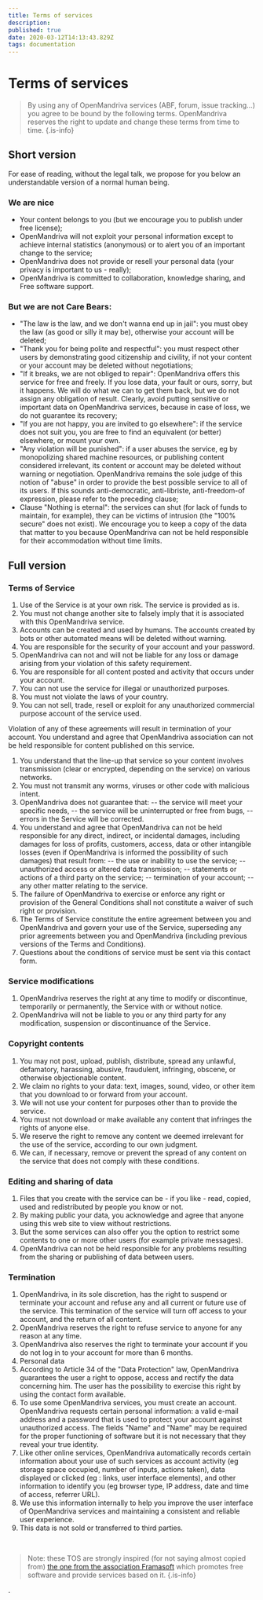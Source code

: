 ```yaml
---
title: Terms of services
description: 
published: true
date: 2020-03-12T14:13:43.829Z
tags: documentation
---
```


# Terms of services

> By using any of OpenMandriva services (ABF, forum, issue tracking…) you agree to be bound by the following terms.
> OpenMandriva reserves the right to update and change these terms from time to time.
{.is-info}


## Short version

For ease of reading, without the legal talk, we propose for you below an understandable version of a normal human being.


### We are nice


- Your content belongs to you (but we encourage you to publish under free license);
- OpenMandriva will not exploit your personal information except to achieve internal statistics (anonymous) or to alert you of an important change to the service;
- OpenMandriva does not provide or resell your personal data (your privacy is important to us - really);
- OpenMandriva is committed to collaboration, knowledge sharing, and Free software support.


### But we are not Care Bears:

- "The law is the law, and we don't wanna end up in jail": you must obey the law (as good or silly it may be), otherwise your account will be deleted;
- "Thank you for being polite and respectful": you must respect other users by demonstrating good citizenship and civility, if not your content or your account may be deleted without negotiations;
- "If it breaks, we are not obliged to repair": OpenMandriva offers this service for free and freely. If you lose data, your fault or ours, sorry, but it happens. We will do what we can to get them back, but we do not assign any obligation of result. Clearly, avoid putting sensitive or important data on OpenMandriva services, because in case of loss, we do not guarantee its recovery;
- "If you are not happy, you are invited to go elsewhere": if the service does not suit you, you are free to find an equivalent (or better) elsewhere, or mount your own.
- "Any violation will be punished": if a user abuses the service, eg by monopolizing shared machine resources, or publishing content considered irrelevant, its content or account may be deleted without warning or negotiation. OpenMandriva remains the sole judge of this notion of "abuse" in order to provide the best possible service to all of its users. If this sounds anti-democratic, anti-libriste, anti-freedom-of expression, please refer to the preceding clause;
- Clause "Nothing is eternal": the services can shut (for lack of funds to maintain, for example), they can be victims of intrusion (the "100% secure" does not exist). We encourage you to keep a copy of the data that matter to you because OpenMandriva can not be held responsible for their accommodation without time limits.

## Full version

### Terms of Service

1. Use of the Service is at your own risk. The service is provided as is.
1. You must not change another site to falsely imply that it is associated with this OpenMandriva service.
1. Accounts can be created and used by humans. The accounts created by bots or other automated means will be deleted without warning.
1. You are responsible for the security of your account and your password.
1. OpenMandriva can not and will not be liable for any loss or damage arising from your violation of this safety requirement.
1. You are responsible for all content posted and activity that occurs under your account.
1. You can not use the service for illegal or unauthorized purposes.
1. You must not violate the laws of your country.
1. You can not sell, trade, resell or exploit for any unauthorized commercial purpose account of the service used.


Violation of any of these agreements will result in termination of your account.
You understand and agree that OpenMandriva association can not be held responsible for content published on this service.

1. You understand that the line-up that service so your content involves transmission (clear or encrypted, depending on the service) on various networks.
1. You must not transmit any worms, viruses or other code with malicious intent.
1. OpenMandriva does not guarantee that:
-- the service will meet your specific needs,
-- the service will be uninterrupted or free from bugs,
-- errors in the Service will be corrected.
1. You understand and agree that OpenMandriva can not be held responsible for any direct, indirect, or incidental damages, including damages for loss of profits, customers, access, data or other intangible losses (even if OpenMandriva is informed the possibility of such damages) that result from:
-- the use or inability to use the service;
-- unauthorized access or altered data transmission;
-- statements or actions of a third party on the service;
-- termination of your account;
-- any other matter relating to the service.
1. The failure of OpenMandriva to exercise or enforce any right or provision of the General Conditions shall not constitute a waiver of such right or provision.
1. The Terms of Service constitute the entire agreement between you and OpenMandriva and govern your use of the Service, superseding any prior agreements between you and OpenMandriva (including previous versions of the Terms and Conditions).
1. Questions about the conditions of service must be sent via this contact form.

### Service modifications

1. OpenMandriva reserves the right at any time to modify or discontinue, temporarily or permanently, the Service with or without notice.
1. OpenMandriva will not be liable to you or any third party for any modification, suspension or discontinuance of the Service.

### Copyright contents

1. You may not post, upload, publish, distribute, spread any unlawful, defamatory, harassing, abusive, fraudulent, infringing, obscene, or otherwise objectionable content.
1. We claim no rights to your data: text, images, sound, video, or other item that you download to or forward from your account.
1. We will not use your content for purposes other than to provide the service.
1. You must not download or make available any content that infringes the rights of anyone else.
1. We reserve the right to remove any content we deemed irrelevant for the use of the service, according to our own judgment.
1. We can, if necessary, remove or prevent the spread of any content on the service that does not comply with these conditions.

### Editing and sharing of data

1. Files that you create with the service can be - if you like - read, copied, used and redistributed by people you know or not.
1. By making public your data, you acknowledge and agree that anyone using this web site to view without restrictions.
1. But the some services can also offer you the option to restrict some contents to one or more other users (for example private messages).
1. OpenMandriva can not be held responsible for any problems resulting from the sharing or publishing of data between users.

### Termination

1. OpenMandriva, in its sole discretion, has the right to suspend or terminate your account and refuse any and all current or future use of the service. This termination of the service will turn off access to your account, and the return of all content.
1. OpenMandriva reserves the right to refuse service to anyone for any reason at any time.
1. OpenMandriva also reserves the right to terminate your account if you do not log in to your account for more than 6 months.
1. Personal data
1. According to Article 34 of the "Data Protection" law, OpenMandriva guarantees the user a right to oppose, access and rectify the data concerning him. The user has the possibility to exercise this right by using the contact form available.
1. To use some OpenMandriva services, you must create an account. OpenMandriva requests certain personal information: a valid e-mail address and a password that is used to protect your account against unauthorized access. The fields "Name" and "Name" may be required for the proper functioning of software but it is not necessary that they reveal your true identity.
1. Like other online services, OpenMandriva automatically records certain information about your use of such services as account activity (eg storage space occupied, number of inputs, actions taken), data displayed or clicked (eg : links, user interface elements), and other information to identify you (eg browser type, IP address, date and time of access, referrer URL).
1. We use this information internally to help you improve the user interface of OpenMandriva services and maintaining a consistent and reliable user experience.
1. This data is not sold or transferred to third parties.

<br>

> Note: these TOS are strongly inspired (for not saying almost copied from) [the one from the association Framasoft](https://n1.framasoft.org/nav/html/cgu.html) which promotes free software and provide services based on it.
{.is-info}

.
